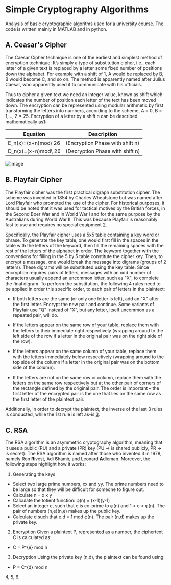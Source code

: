 # Simple Cryptography Algorithms

Analysis of basic cryptographic algoritms used for a university course. 
The code is written mainly in MATLAB and in python.

## A. Ceasar's Cipher 

The Caesar Cipher technique is one of the earliest and simplest method of encryption technique. It’s simply a type of substitution cipher, i.e., each letter of a given text is replaced by a letter some fixed number of positions down the alphabet. For example with a shift of 1, A would be replaced by B, B would become C, and so on. The method is apparently named after Julius Caesar, who apparently used it to communicate with his officials. 

Thus to cipher a given text we need an integer value, known as shift which indicates the number of position each letter of the text has been moved down. 
The encryption can be represented using modular arithmetic by first transforming the letters into numbers, according to the scheme, A = 0, B = 1,…, Z = 25. Encryption of a letter by a shift n can be described mathematically as[1](https://www.geeksforgeeks.org/caesar-cipher-in-cryptography/):

| Equation | Description |
|--------------------|---------------------------------|
|E_n(x)=(x+n)mod\ 26 | (Encryption Phase with shift n) |
|D_n(x)=(x-n)mod\ 26 | (Decryption Phase with shift n) |


![image](https://user-images.githubusercontent.com/47864776/150894642-fc447eba-024b-424c-961f-85514cd00931.png)




## B. Playfair Cipher

The Playfair cipher was the first practical digraph substitution cipher. The scheme was invented in 1854 by Charles Wheatstone but was named after Lord Playfair who promoted the use of the cipher. For historical purposes, it should be noted that it was used for tactical motives by the British forces, in the Second Boer War and in World War I and for the same purpose by the Australians during World War II. This was because Playfair is reasonably fast to use and requires no special equipment [2](https://www.geeksforgeeks.org/playfair-cipher-with-examples/).

Specifically, the Playfair cipher uses a 5x5 table containing a key word or phrase. To generate the key table, one would first fill in the spaces in the table with the letters of the keyword, then fill the remaining spaces with the rest of the letters of the alphabet in order. The keyword together with the conventions for filling in the 5 by 5 table constitute the cipher key. Then, to encrypt a message, one would break the message into digrams (groups of 2 letters). These digrams will be substituted using the key table. Since encryption requires pairs of letters, messages with an odd number of characters usually append an uncommon letter, such as "X", to complete the final digram. To perform the substitution, the following 4 rules need to be applied in order this specific order, to each pair of letters in the plaintext:

- If both letters are the same (or only one letter is left), add an "X" after the first letter. Encrypt the new pair and continue. Some variants of Playfair use "Q" instead of "X", but any letter, itself uncommon as a repeated pair, will do.

- If the letters appear on the same row of your table, replace them with the letters to their immediate right respectively (wrapping around to the left side of the row if a letter in the original pair was on the right side of the row).

- If the letters appear on the same column of your table, replace them with the letters immediately below respectively (wrapping around to the top side of the column if a letter in the original pair was on the bottom side of the column).

- If the letters are not on the same row or column, replace them with the letters on the same row respectively but at the other pair of corners of the rectangle defined by the original pair. The order is important – the first letter of the encrypted pair is the one that lies on the same row as the first letter of the plaintext pair.

Additionally, in order to decrypt the plaintext, the inverse of the last 3 rules is conducted, while the 1st rule is left as-is [3](https://en.wikipedia.org/wiki/Playfair_cipher).


## C. RSA

The RSA algorithm is an asymmetric cryptography algorithm, meaning that it uses a public (PU) and a private (PR) key (PU -> is shared publicly, PR -> is secret). The RSA algorithm is named after those who invented it in 1978, namely Ron **R**ivest, Adi **S**hamir, and Leonard **A**dleman. Moreover, the following steps highlight how it works:

1. Generating the keys
 - Select two large prime numbers, xx and yy. The prime numbers need to be large so that they will be difficult for someone to figure out.
 - Calculate n = x x y
 - Calculate the totient function: φ(n) = (x-1)(y-1)
 - Select an integer e, such that e is co-prime to φ(n) and 1 < e < φ(n). The pair of numbers (n,e)(n,e) makes up the public key.
 - Calculate d such that e.d = 1 mod ϕ(n).
 The pair (n,d) makes up the private key.

2. Encryption
Given a plaintext P, represented as a number, the ciphertext C is calculated as:
- C = P^{e} mod n

3. Decryption
Using the private key (n,d), the plaintext can be found using:

- P = C^{d} mod n

[4](https://www.educative.io/edpresso/what-is-the-rsa-algorithm), [5](https://en.wikipedia.org/wiki/RSA_(cryptosystem)), [6](https://www.techtarget.com/searchsecurity/definition/RSA).
